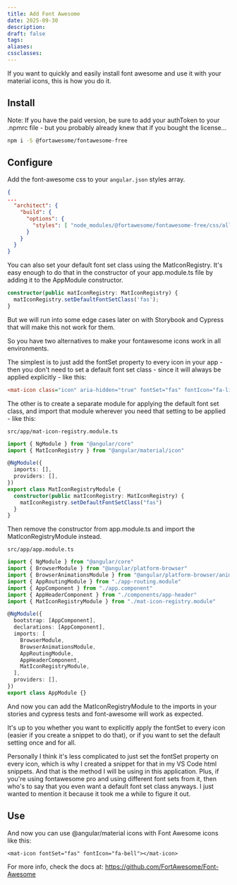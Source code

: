 ```yaml
---
title: Add Font Awesome
date: 2025-09-30
description:
draft: false
tags:
aliases:
cssclasses:
---
```


If you want to quickly and easily install font awesome and use it with your material icons, this is how you do it.

## Install

Note: If you have the paid version, be sure to add your authToken to your .npmrc file - but you probably already knew that if you bought the license...

```bash
npm i -S @fortawesome/fontawesome-free
```

## Configure

Add the font-awesome css to your `angular.json` styles array.

```json
{
...
  "architect": {
    "build": {
      "options": {
        "styles": [ "node_modules/@fortawesome/fontawesome-free/css/all.min.css"]
      }
    }
  }
}
```

You can also set your default font set class using the MatIconRegistry. It's easy enough to do that in the constructor of your app.module.ts file by adding it to the AppModule constructor.

```typescript
constructor(public matIconRegistry: MatIconRegistry) {
  matIconRegistry.setDefaultFontSetClass('fas');
}
```

But we will run into some edge cases later on with Storybook and Cypress that will make this not work for them.

So you have two alternatives to make your fontawesome icons work in all environments.

The simplest is to just add the fontSet property to every icon in your app - then you don't need to set a default font set class - since it will always be applied explicitly - like this:

```ini
<mat-icon class="icon" aria-hidden="true" fontSet="fas" fontIcon="fa-list-check"></mat-icon>
```

The other is to create a separate module for applying the default font set class, and import that module wherever you need that setting to be applied - like this:

`src/app/mat-icon-registry.module.ts`

```typescript
import { NgModule } from "@angular/core"
import { MatIconRegistry } from "@angular/material/icon"

@NgModule({
  imports: [],
  providers: [],
})
export class MatIconRegistryModule {
  constructor(public matIconRegistry: MatIconRegistry) {
    matIconRegistry.setDefaultFontSetClass("fas")
  }
}
```

Then remove the constructor from app.module.ts and import the MatIconRegistryModule instead.

`src/app/app.module.ts`

```typescript
import { NgModule } from "@angular/core"
import { BrowserModule } from "@angular/platform-browser"
import { BrowserAnimationsModule } from "@angular/platform-browser/animations"
import { AppRoutingModule } from "./app-routing.module"
import { AppComponent } from "./app.component"
import { AppHeaderComponent } from "./components/app-header"
import { MatIconRegistryModule } from "./mat-icon-registry.module"

@NgModule({
  bootstrap: [AppComponent],
  declarations: [AppComponent],
  imports: [
    BrowserModule,
    BrowserAnimationsModule,
    AppRoutingModule,
    AppHeaderComponent,
    MatIconRegistryModule,
  ],
  providers: [],
})
export class AppModule {}
```

And now you can add the MatIconRegistryModule to the imports in your stories and cypress tests and font-awesome will work as expected.

It's up to you whether you want to explicitly apply the fontSet to every icon (easier if you create a snippet to do that), or if you want to set the default setting once and for all.

Personally I think it's less complicated to just set the fontSet property on every icon, which is why I created a snippet for that in my VS Code html snippets. And that is the method I will be using in this application. Plus, if you're using fontawesome pro and using different font sets from it, then who's to say that you even want a default font set class anyways. I just wanted to mention it because it took me a while to figure it out.

## Use

And now you can use @angular/material icons with Font Awesome icons like this:

```
<mat-icon fontSet="fas" fontIcon="fa-bell"></mat-icon>
```

For more info, check the docs at: https://github.com/FortAwesome/Font-Awesome
